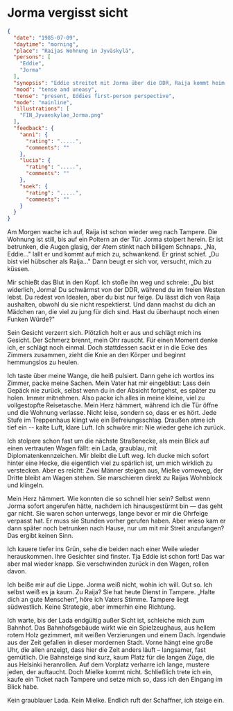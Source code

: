 # Jorma vergisst sicht

```json
{
  "date": "1985-07-09",
  "daytime": "morning",
  "place": "Raijas Wohnung in Jyväskylä",
  "persons": [
    "Eddie",
    "Jorma"
  ],
  "synopsis": "Eddie streitet mit Jorma über die DDR, Raija kommt heim und spürt die Spannungen; nachts hört Eddie den Streit zwischen beiden.",
  "mood": "tense and uneasy",
  "tense": "present, Eddies first-person perspective",
  "mode": "mainline",
  "illustrations": [
    "FIN_Jyvaeskylae_Jorma.png"
  ],
  "feedback": {
    "anni": {
      "rating": ".....",
      "comments": ""
    },
    "lucia": {
      "rating": ".....",
      "comments": ""
    },
    "soek": {
      "rating": ".....",
      "comments": ""
    }
  }
}
```

Am Morgen wache ich auf, Raija ist schon wieder weg nach Tampere. Die Wohnung
ist still, bis auf ein Poltern an der Tür. Jorma stolpert herein. Er ist
betrunken, die Augen glasig, der Atem stinkt nach billigem Schnaps. „Na, Eddie…"
lallt er und kommt auf mich zu, schwankend. Er grinst schief. „Du bist viel
hübscher als Raija…" Dann beugt er sich vor, versucht, mich zu küssen.

Mir schießt das Blut in den Kopf. Ich stoße ihn weg und schreie: „Du bist
widerlich, Jorma! Du schwärmst von der DDR, während du im freien Westen lebst.
Du redest von Idealen, aber du bist nur feige. Du lässt dich von Raija
aushalten, obwohl du sie nicht respektierst. Und dann machst du dich an Mädchen
ran, die viel zu jung für dich sind. Hast du überhaupt noch einen Funken Würde?"

Sein Gesicht verzerrt sich. Plötzlich holt er aus und schlägt mich ins Gesicht.
Der Schmerz brennt, mein Ohr rauscht. Für einen Moment denke ich, er schlägt
noch einmal. Doch stattdessen sackt er in die Ecke des Zimmers zusammen, zieht
die Knie an den Körper und beginnt hemmungslos zu heulen.

Ich taste über meine Wange, die heiß pulsiert. Dann gehe ich wortlos ins Zimmer,
packe meine Sachen. Mein Vater hat mir eingebläut: Lass dein Gepäck nie zurück,
selbst wenn du in der Absicht fortgehst, es später zu holen. Immer mitnehmen.
Also packe ich alles in meine kleine, viel zu vollgestopfte Reisetasche. Mein
Herz hämmert, während ich die Tür öffne und die Wohnung verlasse. Nicht leise,
sondern so, dass er es hört. Jede Stufe im Treppenhaus klingt wie ein
Befreiungsschlag. Draußen atme ich tief ein -- kalte Luft, klare Luft. Ich
schwöre mir: Nie wieder gehe ich zurück.

Ich stolpere schon fast um die nächste Straßenecke, als mein Blick auf einen
vertrauten Wagen fällt: ein Lada, graublau, mit Diplomatenkennzeichen. Mir
bleibt die Luft weg. Ich ducke mich sofort hinter eine Hecke, die eigentlich
viel zu spärlich ist, um mich wirklich zu verstecken. Aber es reicht: Zwei
Männer steigen aus, Mielke vorneweg, der Dritte bleibt am Wagen stehen. Sie
marschieren direkt zu Raijas Wohnblock und klingeln.

Mein Herz hämmert. Wie konnten die so schnell hier sein? Selbst wenn Jorma
sofort angerufen hätte, nachdem ich hinausgestürmt bin — das geht gar nicht. Sie
waren schon unterwegs, lange bevor er mir die Ohrfeige verpasst hat. Er muss sie
Stunden vorher gerufen haben. Aber wieso kam er dann später noch betrunken nach
Hause, nur um mit mir Streit anzufangen? Das ergibt keinen Sinn.

Ich kauere tiefer ins Grün, sehe die beiden nach einer Weile wieder
herauskommen. Ihre Gesichter sind finster. Tja Eddie ist schon fort! Das war
aber mal wieder knapp. Sie verschwinden zurück in den Wagen, rollen davon.

Ich beiße mir auf die Lippe. Jorma weiß nicht, wohin ich will. Gut so. Ich
selbst weiß es ja kaum. Zu Raija? Sie hat heute Dienst in Tampere. „Halte dich
an gute Menschen“, höre ich Vaters Stimme. Tampere liegt südwestlich. Keine
Strategie, aber immerhin eine Richtung.

Ich warte, bis der Lada endgültig außer Sicht ist, schleiche mich zum Bahnhof.
Das Bahnhofsgebäude wirkt wie ein Spielzeughaus, aus hellem rotem Holz
gezimmert, mit weißen Verzierungen und einem Dach. Irgendwie aus der Zeit
gefallen in dieser mordernen Stadt. Vorne hängt eine große Uhr, die allen
anzeigt, dass hier die Zeit anders läuft – langsamer, fast gemütlich. Die
Bahnsteige sind kurz, kaum Platz für die langen Züge, die aus Helsinki
heranrollen. Auf dem Vorplatz verharre ich lange, mustere jeden, der auftaucht.
Doch Mielke kommt nicht. Schließlich trete ich ein, kaufe ein Ticket nach
Tampere und setze mich so, dass ich den Eingang im Blick habe.

Kein graublauer Lada. Kein Mielke. Endlich ruft der Schaffner, ich steige ein.
